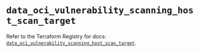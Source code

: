 # `data_oci_vulnerability_scanning_host_scan_target`

Refer to the Terraform Registry for docs: [`data_oci_vulnerability_scanning_host_scan_target`](https://registry.terraform.io/providers/oracle/oci/6.18.0/docs/data-sources/vulnerability_scanning_host_scan_target).
